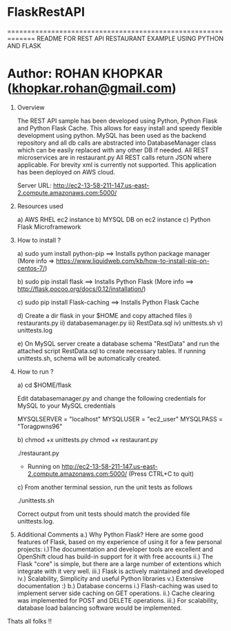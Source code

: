 # FlaskRestAPI
=============================================================
README FOR REST API RESTAURANT EXAMPLE USING PYTHON AND FLASK

Author: ROHAN KHOPKAR (khopkar.rohan@gmail.com)
=============================================================

1. Overview

   The REST API sample has been developed using Python, Python Flask and Python Flask Cache. 
   This allows for easy install and speedy flexible development using python. 
   MySQL has been used as the backend repository and all db calls are
   abstracted into DatabaseManager class which can be easily replaced with any
   other DB if needed. All REST microservices are in restaurant.py
   All REST calls return JSON where applicable. For brevity xml is 
   currently not supported. This application has been deployed on AWS cloud.
   
   Server URL: http://ec2-13-58-211-147.us-east-2.compute.amazonaws.com:5000/

2. Resources used

   a) AWS RHEL ec2 instance
   b) MYSQL DB on ec2 instance
   c) Python Flask Microframework

3. How to install ?

   a) sudo yum install python-pip ==> Installs python package manager (More info => https://www.liquidweb.com/kb/how-to-install-pip-on-centos-7/)

   b) sudo pip install flask ==> Installs Python Flask (More info ==> http://flask.pocoo.org/docs/0.12/installation/)
   
   c) sudo pip install Flask-caching ==> Installs Python Flask Cache 
   
   d) Create a dir flask in your $HOME and copy attached files 
      i)   restaurants.py 
      ii)  databasemanager.py
      iii) RestData.sql
      iv)  unittests.sh
      v)   unittests.log

   e) On MySQL server create a database schema "RestData" and run the attached script RestData.sql to create necessary tables.
      If running unittests.sh, schema will be automatically created.

4. How to run ?

   a) cd $HOME/flask

      Edit databasemanager.py and change the following credentials for MySQL
      to your MySQL credentials 

      MYSQLSERVER = "localhost"
      MYSQLUSER = "ec2_user"
      MYSQLPASS = "Toragpwns96"
     
   b) chmod +x unittests.py
      chmod +x restaurant.py
      
      ./restaurant.py 
      * Running on http://ec2-13-58-211-147.us-east-2.compute.amazonaws.com:5000/ (Press CTRL+C to quit)

   c) From another terminal session, run the unit tests as follows

      ./unittests.sh

      Correct output from unit tests should match the provided file unittests.log.
      
5. Additional Comments 
    a.) Why Python Flask?
          Here are some good features of Flask, based on my experience of using it for a few personal projects:
            i.)The documentation and developer tools are excellent and OpenShift cloud has build-in support for it with free accounts
            ii.) The Flask "core" is simple, but there are a large number of extentions which integrate with it very well.
            iii.) Flask is actively maintained and developed
            iv.) Scalability, Simplicity and useful Python libraries
            v.) Extensive documentation :)
    b.) Database concerns
            i.) Flash-caching was used to implement server side caching on GET operations.
            ii.) Cache clearing was implemented for POST and DELETE operations.
            iii.) For scalability, database load balancing software would be implemented.
  

Thats all folks !! 
